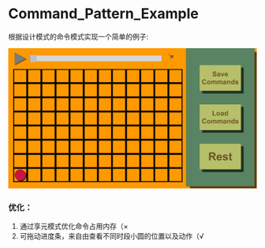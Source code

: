 # Command_Pattern_Example
根据设计模式的命令模式实现一个简单的例子:

![命令模式范例GIF](/img/命令模式范例GIF.gif)

### 优化：

1. 通过享元模式优化命令占用内存（×
2. 可拖动进度条，来自由查看不同时段小圆的位置以及动作（√